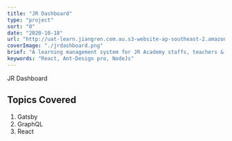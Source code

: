 ```yaml
---
title: "JR Dashboard"
type: "project"
sort: "0"
date: "2020-10-18"
url: "http://uat-learn.jiangren.com.au.s3-website-ap-southeast-2.amazonaws.com/user/login"
coverImage: "./jrdashboard.png"
brief: "A learning management system for JR Academy staffs, teachers & students"
keywords: "React, Ant-Design pro, NodeJs"
---
```


JR Dashboard

## Topics Covered

1. Gatsby
2. GraphQL
3. React